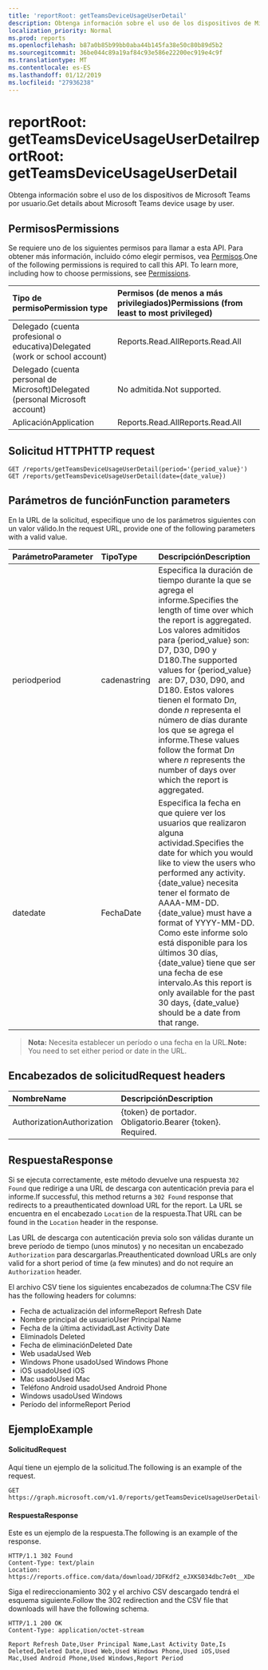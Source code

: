 ```yaml
---
title: 'reportRoot: getTeamsDeviceUsageUserDetail'
description: Obtenga información sobre el uso de los dispositivos de Microsoft Teams por usuario.
localization_priority: Normal
ms.prod: reports
ms.openlocfilehash: b87a0b85b99bb0aba44b145fa38e50c80b89d5b2
ms.sourcegitcommit: 36be044c89a19af84c93e586e22200ec919e4c9f
ms.translationtype: MT
ms.contentlocale: es-ES
ms.lasthandoff: 01/12/2019
ms.locfileid: "27936238"
---
```

# <a name="reportroot-getteamsdeviceusageuserdetail"></a><span data-ttu-id="81947-103">reportRoot: getTeamsDeviceUsageUserDetail</span><span class="sxs-lookup"><span data-stu-id="81947-103">reportRoot: getTeamsDeviceUsageUserDetail</span></span>

<span data-ttu-id="81947-104">Obtenga información sobre el uso de los dispositivos de Microsoft Teams por usuario.</span><span class="sxs-lookup"><span data-stu-id="81947-104">Get details about Microsoft Teams device usage by user.</span></span>

## <a name="permissions"></a><span data-ttu-id="81947-105">Permisos</span><span class="sxs-lookup"><span data-stu-id="81947-105">Permissions</span></span>

<span data-ttu-id="81947-p101">Se requiere uno de los siguientes permisos para llamar a esta API. Para obtener más información, incluido cómo elegir permisos, vea [Permisos](/graph/permissions-reference).</span><span class="sxs-lookup"><span data-stu-id="81947-p101">One of the following permissions is required to call this API. To learn more, including how to choose permissions, see [Permissions](/graph/permissions-reference).</span></span>

| <span data-ttu-id="81947-108">Tipo de permiso</span><span class="sxs-lookup"><span data-stu-id="81947-108">Permission type</span></span>                        | <span data-ttu-id="81947-109">Permisos (de menos a más privilegiados)</span><span class="sxs-lookup"><span data-stu-id="81947-109">Permissions (from least to most privileged)</span></span> |
| :------------------------------------- | :--------------------------------------- |
| <span data-ttu-id="81947-110">Delegado (cuenta profesional o educativa)</span><span class="sxs-lookup"><span data-stu-id="81947-110">Delegated (work or school account)</span></span>     | <span data-ttu-id="81947-111">Reports.Read.All</span><span class="sxs-lookup"><span data-stu-id="81947-111">Reports.Read.All</span></span>                         |
| <span data-ttu-id="81947-112">Delegado (cuenta personal de Microsoft)</span><span class="sxs-lookup"><span data-stu-id="81947-112">Delegated (personal Microsoft account)</span></span> | <span data-ttu-id="81947-113">No admitida.</span><span class="sxs-lookup"><span data-stu-id="81947-113">Not supported.</span></span>                           |
| <span data-ttu-id="81947-114">Aplicación</span><span class="sxs-lookup"><span data-stu-id="81947-114">Application</span></span>                            | <span data-ttu-id="81947-115">Reports.Read.All</span><span class="sxs-lookup"><span data-stu-id="81947-115">Reports.Read.All</span></span>                         |

## <a name="http-request"></a><span data-ttu-id="81947-116">Solicitud HTTP</span><span class="sxs-lookup"><span data-stu-id="81947-116">HTTP request</span></span>

<!-- { "blockType": "samples" } -->

```http
GET /reports/getTeamsDeviceUsageUserDetail(period='{period_value}')
GET /reports/getTeamsDeviceUsageUserDetail(date={date_value})
```

## <a name="function-parameters"></a><span data-ttu-id="81947-117">Parámetros de función</span><span class="sxs-lookup"><span data-stu-id="81947-117">Function parameters</span></span>

<span data-ttu-id="81947-118">En la URL de la solicitud, especifique uno de los parámetros siguientes con un valor válido.</span><span class="sxs-lookup"><span data-stu-id="81947-118">In the request URL, provide one of the following parameters with a valid value.</span></span>

| <span data-ttu-id="81947-119">Parámetro</span><span class="sxs-lookup"><span data-stu-id="81947-119">Parameter</span></span> | <span data-ttu-id="81947-120">Tipo</span><span class="sxs-lookup"><span data-stu-id="81947-120">Type</span></span>   | <span data-ttu-id="81947-121">Descripción</span><span class="sxs-lookup"><span data-stu-id="81947-121">Description</span></span>                              |
| :-------- | :----- | :--------------------------------------- |
| <span data-ttu-id="81947-122">period</span><span class="sxs-lookup"><span data-stu-id="81947-122">period</span></span>    | <span data-ttu-id="81947-123">cadena</span><span class="sxs-lookup"><span data-stu-id="81947-123">string</span></span> | <span data-ttu-id="81947-124">Especifica la duración de tiempo durante la que se agrega el informe.</span><span class="sxs-lookup"><span data-stu-id="81947-124">Specifies the length of time over which the report is aggregated.</span></span> <span data-ttu-id="81947-125">Los valores admitidos para {period_value} son: D7, D30, D90 y D180.</span><span class="sxs-lookup"><span data-stu-id="81947-125">The supported values for {period_value} are: D7, D30, D90, and D180.</span></span> <span data-ttu-id="81947-126">Estos valores tienen el formato D*n*, donde *n* representa el número de días durante los que se agrega el informe.</span><span class="sxs-lookup"><span data-stu-id="81947-126">These values follow the format D*n* where *n* represents the number of days over which the report is aggregated.</span></span> |
| <span data-ttu-id="81947-127">date</span><span class="sxs-lookup"><span data-stu-id="81947-127">date</span></span>      | <span data-ttu-id="81947-128">Fecha</span><span class="sxs-lookup"><span data-stu-id="81947-128">Date</span></span>   | <span data-ttu-id="81947-129">Especifica la fecha en que quiere ver los usuarios que realizaron alguna actividad.</span><span class="sxs-lookup"><span data-stu-id="81947-129">Specifies the date for which you would like to view the users who performed any activity.</span></span> <span data-ttu-id="81947-130">{date_value} necesita tener el formato de AAAA-MM-DD.</span><span class="sxs-lookup"><span data-stu-id="81947-130">{date_value} must have a format of YYYY-MM-DD.</span></span> <span data-ttu-id="81947-131">Como este informe solo está disponible para los últimos 30 días, {date_value} tiene que ser una fecha de ese intervalo.</span><span class="sxs-lookup"><span data-stu-id="81947-131">As this report is only available for the past 30 days, {date_value} should be a date from that range.</span></span> |

> <span data-ttu-id="81947-132">**Nota:** Necesita establecer un período o una fecha en la URL.</span><span class="sxs-lookup"><span data-stu-id="81947-132">**Note:** You need to set either period or date in the URL.</span></span>

## <a name="request-headers"></a><span data-ttu-id="81947-133">Encabezados de solicitud</span><span class="sxs-lookup"><span data-stu-id="81947-133">Request headers</span></span>

| <span data-ttu-id="81947-134">Nombre</span><span class="sxs-lookup"><span data-stu-id="81947-134">Name</span></span>          | <span data-ttu-id="81947-135">Descripción</span><span class="sxs-lookup"><span data-stu-id="81947-135">Description</span></span>               |
| :------------ | :------------------------ |
| <span data-ttu-id="81947-136">Authorization</span><span class="sxs-lookup"><span data-stu-id="81947-136">Authorization</span></span> | <span data-ttu-id="81947-p104">{token} de portador. Obligatorio.</span><span class="sxs-lookup"><span data-stu-id="81947-p104">Bearer {token}. Required.</span></span> |

## <a name="response"></a><span data-ttu-id="81947-139">Respuesta</span><span class="sxs-lookup"><span data-stu-id="81947-139">Response</span></span>

<span data-ttu-id="81947-140">Si se ejecuta correctamente, este método devuelve una respuesta `302 Found` que redirige a una URL de descarga con autenticación previa para el informe.</span><span class="sxs-lookup"><span data-stu-id="81947-140">If successful, this method returns a `302 Found` response that redirects to a preauthenticated download URL for the report.</span></span> <span data-ttu-id="81947-141">La URL se encuentra en el encabezado `Location` de la respuesta.</span><span class="sxs-lookup"><span data-stu-id="81947-141">That URL can be found in the `Location` header in the response.</span></span>

<span data-ttu-id="81947-142">Las URL de descarga con autenticación previa solo son válidas durante un breve período de tiempo (unos minutos) y no necesitan un encabezado `Authorization` para descargarlas.</span><span class="sxs-lookup"><span data-stu-id="81947-142">Preauthenticated download URLs are only valid for a short period of time (a few minutes) and do not require an `Authorization` header.</span></span>

<span data-ttu-id="81947-143">El archivo CSV tiene los siguientes encabezados de columna:</span><span class="sxs-lookup"><span data-stu-id="81947-143">The CSV file has the following headers for columns:</span></span>

- <span data-ttu-id="81947-144">Fecha de actualización del informe</span><span class="sxs-lookup"><span data-stu-id="81947-144">Report Refresh Date</span></span>
- <span data-ttu-id="81947-145">Nombre principal de usuario</span><span class="sxs-lookup"><span data-stu-id="81947-145">User Principal Name</span></span>
- <span data-ttu-id="81947-146">Fecha de la última actividad</span><span class="sxs-lookup"><span data-stu-id="81947-146">Last Activity Date</span></span>
- <span data-ttu-id="81947-147">Eliminado</span><span class="sxs-lookup"><span data-stu-id="81947-147">Is Deleted</span></span>
- <span data-ttu-id="81947-148">Fecha de eliminación</span><span class="sxs-lookup"><span data-stu-id="81947-148">Deleted Date</span></span>
- <span data-ttu-id="81947-149">Web usada</span><span class="sxs-lookup"><span data-stu-id="81947-149">Used Web</span></span>
- <span data-ttu-id="81947-150">Windows Phone usado</span><span class="sxs-lookup"><span data-stu-id="81947-150">Used Windows Phone</span></span>
- <span data-ttu-id="81947-151">iOS usado</span><span class="sxs-lookup"><span data-stu-id="81947-151">Used iOS</span></span>
- <span data-ttu-id="81947-152">Mac usado</span><span class="sxs-lookup"><span data-stu-id="81947-152">Used Mac</span></span>
- <span data-ttu-id="81947-153">Teléfono Android usado</span><span class="sxs-lookup"><span data-stu-id="81947-153">Used Android Phone</span></span>
- <span data-ttu-id="81947-154">Windows usado</span><span class="sxs-lookup"><span data-stu-id="81947-154">Used Windows</span></span>
- <span data-ttu-id="81947-155">Período del informe</span><span class="sxs-lookup"><span data-stu-id="81947-155">Report Period</span></span>

## <a name="example"></a><span data-ttu-id="81947-156">Ejemplo</span><span class="sxs-lookup"><span data-stu-id="81947-156">Example</span></span>

#### <a name="request"></a><span data-ttu-id="81947-157">Solicitud</span><span class="sxs-lookup"><span data-stu-id="81947-157">Request</span></span>

<span data-ttu-id="81947-158">Aquí tiene un ejemplo de la solicitud.</span><span class="sxs-lookup"><span data-stu-id="81947-158">The following is an example of the request.</span></span>

<!-- {
  "blockType": "request",
  "name": "reportroot_getteamsdeviceusageuserdetail"
}-->

```http
GET https://graph.microsoft.com/v1.0/reports/getTeamsDeviceUsageUserDetail(period='D7')
```

#### <a name="response"></a><span data-ttu-id="81947-159">Respuesta</span><span class="sxs-lookup"><span data-stu-id="81947-159">Response</span></span>

<span data-ttu-id="81947-160">Este es un ejemplo de la respuesta.</span><span class="sxs-lookup"><span data-stu-id="81947-160">The following is an example of the response.</span></span>

<!-- {
  "blockType": "response",
  "truncated": true,
  "@odata.type": "microsoft.graph.report"
} -->

```http
HTTP/1.1 302 Found
Content-Type: text/plain
Location: https://reports.office.com/data/download/JDFKdf2_eJXKS034dbc7e0t__XDe
```

<span data-ttu-id="81947-161">Siga el redireccionamiento 302 y el archivo CSV descargado tendrá el esquema siguiente.</span><span class="sxs-lookup"><span data-stu-id="81947-161">Follow the 302 redirection and the CSV file that downloads will have the following schema.</span></span>

<!-- { "blockType": "ignored" } --> 

```http
HTTP/1.1 200 OK
Content-Type: application/octet-stream

Report Refresh Date,User Principal Name,Last Activity Date,Is Deleted,Deleted Date,Used Web,Used Windows Phone,Used iOS,Used Mac,Used Android Phone,Used Windows,Report Period
```
